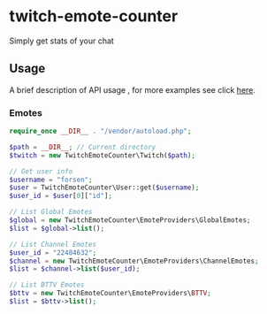 # twitch-emote-counter
Simply get stats of your chat

## Usage
A brief description of API usage , for more examples see click <a href="https://github.com/evokelektrique/twitch-emote-counter/tree/master/examples">here</a>.

### Emotes
```php
require_once __DIR__ . "/vendor/autoload.php";

$path = __DIR__; // Current directory
$twitch = new TwitchEmoteCounter\Twitch($path);

// Get user info
$username = "forsen";
$user = TwitchEmoteCounter\User::get($username);
$user_id = $user[0]["id"];

// List Global Emotes
$global = new TwitchEmoteCounter\EmoteProviders\GlobalEmotes;
$list = $global->list();

// List Channel Emotes
$user_id = "22484632";
$channel = new TwitchEmoteCounter\EmoteProviders\ChannelEmotes;
$list = $channel->list($user_id);

// List BTTV Emotes
$bttv = new TwitchEmoteCounter\EmoteProviders\BTTV;
$list = $bttv->list();
```
